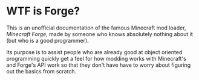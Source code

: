 # WTF is Forge?
This is an unofficial documentation of the famous Minecraft mod loader, *Minecraft Forge*, made by someone who knows absolutely nothing about it (but who is a good programmer).

Its purpose is to assist people who are already good at object oriented programming quickly get a feel for how modding works with Minecraft's and Forge's API work so that they don't have have to worry about figuring out the basics from scratch.
